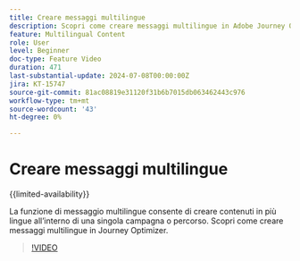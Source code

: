 ```yaml
---
title: Creare messaggi multilingue
description: Scopri come creare messaggi multilingue in Adobe Journey Optimizer.
feature: Multilingual Content
role: User
level: Beginner
doc-type: Feature Video
duration: 471
last-substantial-update: 2024-07-08T00:00:00Z
jira: KT-15747
source-git-commit: 81ac08819e31120f31b6b7015db063462443c976
workflow-type: tm+mt
source-wordcount: '43'
ht-degree: 0%

---
```



# Creare messaggi multilingue

{{limited-availability}}

La funzione di messaggio multilingue consente di creare contenuti in più lingue all’interno di una singola campagna o percorso. Scopri come creare messaggi multilingue in Journey Optimizer.

>[!VIDEO](https://video.tv.adobe.com/v/3430921/?learn=on)
